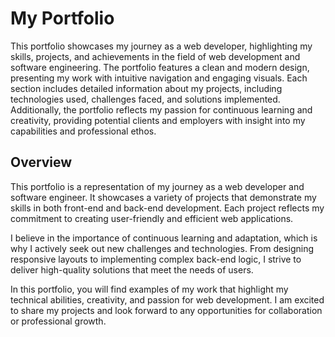 # My Portfolio
This portfolio showcases my journey as a web developer, highlighting my skills, projects, and achievements in the field of web development and software engineering. The portfolio features a clean and modern design, presenting my work with intuitive navigation and engaging visuals. Each section includes detailed information about my projects, including technologies used, challenges faced, and solutions implemented. Additionally, the portfolio reflects my passion for continuous learning and creativity, providing potential clients and employers with insight into my capabilities and professional ethos.

## Overview

This portfolio is a representation of my journey as a web developer and software engineer. It showcases a variety of projects that demonstrate my skills in both front-end and back-end development. Each project reflects my commitment to creating user-friendly and efficient web applications.

I believe in the importance of continuous learning and adaptation, which is why I actively seek out new challenges and technologies. From designing responsive layouts to implementing complex back-end logic, I strive to deliver high-quality solutions that meet the needs of users.

In this portfolio, you will find examples of my work that highlight my technical abilities, creativity, and passion for web development. I am excited to share my projects and look forward to any opportunities for collaboration or professional growth.
